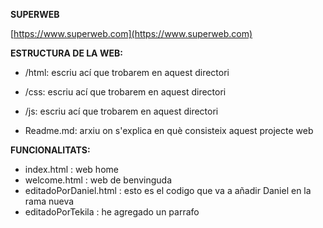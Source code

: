 **SUPERWEB** 

[https://www.superweb.com](https://www.superweb.com)

**ESTRUCTURA DE LA WEB:**

- /html: escriu ací que trobarem en aquest directori 

- /css: escriu ací que trobarem en aquest directori

- /js: escriu ací que trobarem en aquest directori

- Readme.md: arxiu on s'explica en què consisteix aquest projecte web

**FUNCIONALITATS:**

- index.html : web home
- welcome.html : web de benvinguda
- editadoPorDaniel.html : esto es el codigo que va a añadir Daniel en la rama nueva
- editadoPorTekila : he agregado un parrafo